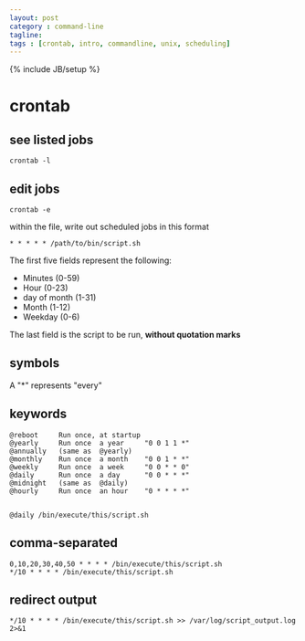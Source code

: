 ```yaml
---
layout: post
category : command-line
tagline:
tags : [crontab, intro, commandline, unix, scheduling]
---
```

{% include JB/setup %}

# crontab

## see listed jobs
`crontab -l`


## edit jobs
`crontab -e`


within the file, write out scheduled jobs in this format

```
* * * * * /path/to/bin/script.sh
```

The first five fields represent the following:

+ Minutes (0-59)
+ Hour (0-23)
+ day of month (1-31)
+ Month (1-12)
+ Weekday (0-6)

The last field is the script to be run, **without quotation marks**


## symbols
A "*" represents "every"

## keywords
```
@reboot     Run once, at startup
@yearly     Run once  a year     "0 0 1 1 *"
@annually   (same as  @yearly)
@monthly    Run once  a month    "0 0 1 * *"
@weekly     Run once  a week     "0 0 * * 0"
@daily      Run once  a day      "0 0 * * *"
@midnight   (same as  @daily)
@hourly     Run once  an hour    "0 * * * *"


@daily /bin/execute/this/script.sh
```


## comma-separated
```
0,10,20,30,40,50 * * * * /bin/execute/this/script.sh
*/10 * * * * /bin/execute/this/script.sh
```


## redirect output
```
*/10 * * * * /bin/execute/this/script.sh >> /var/log/script_output.log 2>&1
```
